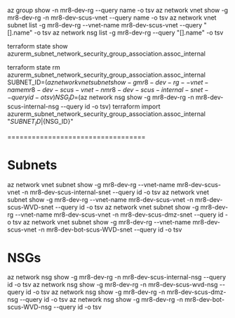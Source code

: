 az group show -n mr8-dev-rg --query name -o tsv
az network vnet show -g mr8-dev-rg -n mr8-dev-scus-vnet --query name -o tsv
az network vnet subnet list -g mr8-dev-rg --vnet-name mr8-dev-scus-vnet --query "[].name" -o tsv
az network nsg list -g mr8-dev-rg --query "[].name" -o tsv




terraform state show azurerm_subnet_network_security_group_association.assoc_internal




terraform state rm azurerm_subnet_network_security_group_association.assoc_internal
SUBNET_ID=$(az network vnet subnet show -g mr8-dev-rg --vnet-name mr8-dev-scus-vnet -n mr8-dev-scus-internal-snet --query id -o tsv)
NSG_ID=$(az network nsg show -g mr8-dev-rg -n mr8-dev-scus-internal-nsg --query id -o tsv)
terraform import azurerm_subnet_network_security_group_association.assoc_internal "${SUBNET_ID}|${NSG_ID}"









==================================

# Subnets
az network vnet subnet show -g mr8-dev-rg --vnet-name mr8-dev-scus-vnet -n mr8-dev-scus-internal-snet --query id -o tsv
az network vnet subnet show -g mr8-dev-rg --vnet-name mr8-dev-scus-vnet -n mr8-dev-scus-WVD-snet --query id -o tsv
az network vnet subnet show -g mr8-dev-rg --vnet-name mr8-dev-scus-vnet -n mr8-dev-scus-dmz-snet --query id -o tsv
az network vnet subnet show -g mr8-dev-rg --vnet-name mr8-dev-scus-vnet -n mr8-dev-bot-scus-WVD-snet --query id -o tsv

# NSGs
az network nsg show -g mr8-dev-rg -n mr8-dev-scus-internal-nsg --query id -o tsv
az network nsg show -g mr8-dev-rg -n mr8-dev-scus-wvd-nsg --query id -o tsv
az network nsg show -g mr8-dev-rg -n mr8-dev-scus-dmz-nsg --query id -o tsv
az network nsg show -g mr8-dev-rg -n mr8-dev-bot-scus-WVD-nsg --query id -o tsv








